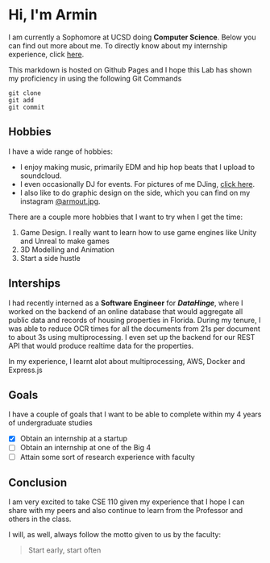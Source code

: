 # Hi, I'm Armin

I am currently a Sophomore at UCSD doing **Computer Science**. Below you can find out more about me. To directly know about my internship experience, click [here](#interships).

This markdown is hosted on Github Pages and I hope this Lab has shown my proficiency in using the following Git Commands
```
git clone
git add
git commit
```

## Hobbies

I have a wide range of hobbies:

- I enjoy making music, primarily EDM and hip hop beats that I upload to soundcloud.
- I even occasionally DJ for events. For pictures of me DJing, [click here](./pictures.md).
- I also like to do graphic design on the side, which you can find on my instagram [@armout.jpg](https://www.instagram.com/armout.jpg/).

There are a couple more hobbies that I want to try when I get the time:

1. Game Design. I really want to learn how to use game engines like Unity and Unreal to make games
2. 3D Modelling and Animation
3. Start a side hustle

## Interships

I had recently interned as a **Software Engineer** for ***DataHinge***, where I worked on the backend of an online database that would aggregate all public data and records of housing properties in Florida. During my tenure, I was able to reduce OCR times for all the documents from 21s per document to about 3s using multiprocessing. I even set up the backend for our REST API that would produce realtime data for the properties.

In my experience, I learnt alot about multiprocessing, AWS, Docker and Express.js

## Goals

I have a couple of goals that I want to be able to complete within my 4 years of undergraduate studies

- [x] Obtain an internship at a startup
- [ ] Obtain an internship at one of the Big 4
- [ ] Attain some sort of research experience with faculty

## Conclusion

I am very excited to take CSE 110 given my experience that I hope I can share with my peers and also continue to learn from the Professor and others in the class.

I will, as well, always follow the motto given to us by the faculty:

> Start early, start often